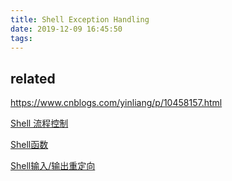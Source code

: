 ```yaml
---
title: Shell Exception Handling
date: 2019-12-09 16:45:50
tags:
---
```







## related

https://www.cnblogs.com/yinliang/p/10458157.html

[Shell 流程控制](https://www.runoob.com/linux/linux-shell-process-control.html)

[Shell函数](https://www.runoob.com/linux/linux-shell-func.html)

[Shell输入/输出重定向](https://www.runoob.com/linux/linux-shell-io-redirections.html)

